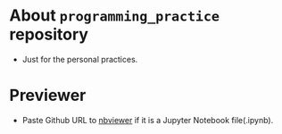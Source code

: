 # About `programming_practice` repository 
- Just for the personal practices.

# Previewer
- Paste Github URL to [nbviewer](https://nbviewer.jupyter.org/) if it is a Jupyter Notebook file(.ipynb).
